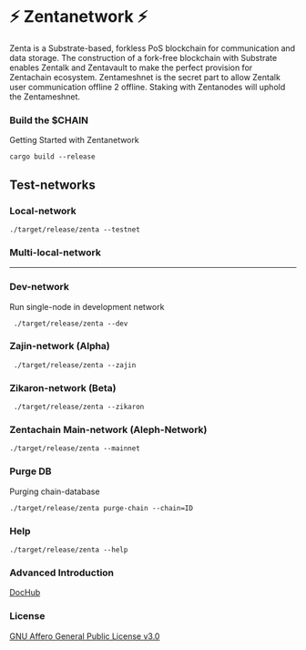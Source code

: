 # :zap: Zentanetwork :zap:

Zenta is a Substrate-based, forkless PoS blockchain for communication and data storage. 
The construction of a fork-free blockchain with Substrate enables Zentalk and Zentavault to make the perfect provision for Zentachain ecosystem. Zentameshnet is the secret part to allow Zentalk user communication offline 2 offline. Staking with Zentanodes will uphold the Zentameshnet.

### Build the $CHAIN

Getting Started with Zentanetwork

````
cargo build --release
````

## Test-networks

### Local-network
````
./target/release/zenta --testnet
````
### Multi-local-network
---
### Dev-network
Run single-node in development network 
````
 ./target/release/zenta --dev
````

### Zajin-network (Alpha)

````
 ./target/release/zenta --zajin
 ````
 
### Zikaron-network (Beta)

````
 ./target/release/zenta --zikaron
````

### Zentachain Main-network (Aleph-Network)

````
./target/release/zenta --mainnet
````

### Purge DB
Purging chain-database
````
./target/release/zenta purge-chain --chain=ID
````
### Help

````
./target/release/zenta --help
````

### Advanced Introduction 

[DocHub](https://docs.zentachain.io)

### License

[GNU Affero General Public License v3.0](https://github.com/ZentaChain/Zentanetwork/blob/master/LICENSE)
